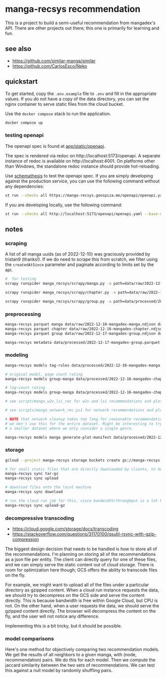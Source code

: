 # manga-recsys recommendation

This is a project to build a semi-useful recommendation from mangadex's API.
There are other projects out there; this one is primarily for learning and fun.

## see also

- https://github.com/similar-manga/similar
- https://github.com/CarlosEsco/Neko

## quickstart

To get started, copy the `.env.example` file to `.env` and fill in the appropriate values.
If you do not have a copy of the data directory, you can set the nginx container to serve static files from the cloud bucket.

Use the `docker compose` stack to run the application.

```bash
docker compose up
```

### testing openapi

The openapi spec is found at [app/static/openapi](app/static/openapi).

The spec is rendered via redoc on http://localhost:5173/openapi.
A separate instance of redoc is available on http://localhost:4001.
On platforms other than Windows, the standalone redoc instance should provide hot-reloading.

Use [schemathesis](https://github.com/schemathesis/schemathesis) to test the openapi spec.
If you are simply developing against the production service, you can use the following command without any dependencies:

```bash
st run --checks all https://manga-recsys.geospiza.me/openapi/openapi.yaml --base-url https://manga-recsys.geospiza.me
```

If you are developing locally, use the following command:

```bash
st run --checks all http://localhost:5173/openapi/openapi.yaml --base-url http://localhost:5173
```

## notes

### scraping

A list of all manga uuids (as of 2022-12-10) was graciously provided by tristan9 (thanks!).
If we do need to scrape this from scratch, we filter using the `createdAtSince` parameter and paginate according to limits set by the api.

```bash
#  for testing
scrapy runspider manga_recsys/scrapy/manga.py -a path=data/raw/2022-12-10-mangadex-uuid.csv -o data/raw/2022-12-10-mangadex-manga.ndjson -t jsonlines -a limit=10

scrapy runspider manga_recsys/scrapy/chapter.py -a path=data/raw/2022-12-10-mangadex-uuid.csv -o data/raw/2022-12-16-mangadex-chapter.ndjson -t jsonlines -a limit=10

scrapy runspider manga_recsys/scrapy/group.py -a path=data/processed/2022-12-16-mangadex-chapter.parquet -o data/raw/2022-12-17-mangadex-group.ndjson -t jsonlines -a limit=10
```

### preprocessing

```bash
manga-recsys parquet manga data/raw/2022-12-10-mangadex-manga.ndjson data/processed/2022-12-10-mangadex-manga
manga-recsys parquet chapter data/raw/2022-12-16-mangadex-chapter.ndjson data/processed/2022-12-16-mangadex-chapter
manga-recsys parquet group data/raw/2022-12-17-mangadex-group.ndjson data/processed/2022-12-17-mangadex-group

manga-recsys metadata data/processed/2022-12-17-mangadex-group.parquet data/processed/2022-12-10-mangadex-manga.parquet data/processed/2022-12-16-mangadex-chapter.parquet data/processed/2022-12-17-metadata-listing
```

### modeling

```bash
manga-recsys models tag-rules data/processed/2022-12-10-mangadex-manga.parquet data/processed/2022-12-14-tag-rules

# original model, page count rating
manga-recsys models group-manga data/processed/2022-12-16-mangadex-chapter.parquet data/processed/2022-12-17-metadata-listing/group_manga.parquet data/processed/2022-12-18-recommendation-group-manga

# log-count rating
manga-recsys models group-manga data/processed/2022-12-16-mangadex-chapter.parquet data/processed/2022-12-17-metadata-listing/group_manga.parquet data/processed/2022-12-19-recommendation-group-manga

# see script/manga_w2v_lsi_rec for w2v and lsi recommendations and plots

# see scripts/manga_network_rec.ps1 for network recommendations and plots

# NOTE that network cleanup takes too long for reasonable recommendations, so
# we don't use this for the entire dataset. Might be interesting to try it on
# a smaller dataset where we only consider a single genre.

manga-recsys models manga generate-plot-manifest data/processed/2022-12-27-recommendation-manga-plots
```

### storage

```bash
gcloud --project manga-recsys storage buckets create gs://manga-recsys

# for small static files that are directly downloaded by clients, to help save on bandwidth
manga-recsys sync tar-gz
manga-recsys sync upload

# download files onto the local machine
manga-recsys sync download

# run the cloud run job for this, since bandwidth/throughput is a lot higher there.
manga-recsys sync upload-gz
```

### decompressive transcoding

- https://cloud.google.com/storage/docs/transcoding
- https://stackoverflow.com/questions/31170100/gsutil-rsync-with-gzip-compression

The biggest design decision that needs to be handled is how to store all of the recommendations.
I'm planning on storing all of the recommendations as a json file per entity.
The client can directly query for one of these files, and we can simply serve the static content out of cloud storage.
There is room for optimization here though; GCS offers the ability to transcode files on the fly.

For example, we might want to upload all of the files under a particular directory as gzipped content.
When a cloud run instance requests the data, we should try to decompress on the GCS side and serve the content directly.
This is because bandwidth is free within Google Cloud, but CPU is not.
On the other hand, when a user requests the data, we should serve the gzipped content directly.
The browser will decompress the content on the fly, and the user will not notice any difference.

Implementing this is a bit tricky, but it should be possible.

### model comparisons

Here's one method for objectively comparing two recommendation models.
We get the results of all neighbors to a given manga, with (node, recommendation) pairs.
We do this for each model.
Then we compute the jaccard similarity between the two sets of recommendations.
We can test this against a null model by randomly shuffling pairs.
